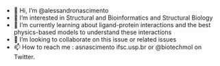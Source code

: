 - 👋 Hi, I’m @alessandronascimento
- 👀 I’m interested in Structural and Bioinformatics and Structural Biology
- 🌱 I’m currently learning about ligand-protein interactions and the best physics-based models to understand these interactions
- 💞️ I’m looking to collaborate on this issue or related issues
- 📫 How to reach me : asnascimento <at> ifsc.usp.br or @biotechmol on Twitter.

<!---
alessandronascimento/alessandronascimento is a ✨ special ✨ repository because its `README.md` (this file) appears on your GitHub profile.
You can click the Preview link to take a look at your changes.
--->
